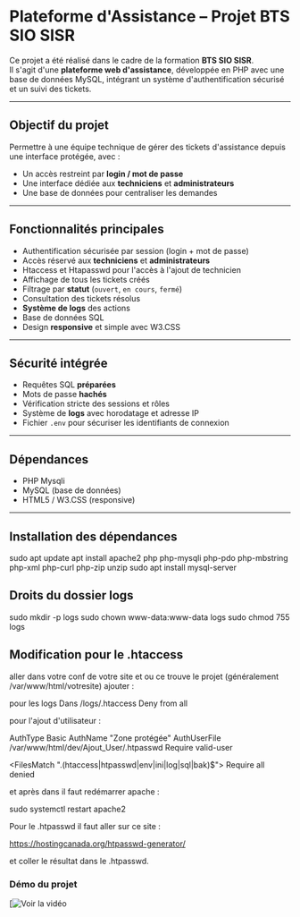 # Plateforme d'Assistance – Projet BTS SIO SISR

Ce projet a été réalisé dans le cadre de la formation **BTS SIO SISR**.  
Il s'agit d'une **plateforme web d'assistance**, développée en PHP avec une base de données MySQL, intégrant un système d'authentification sécurisé et un suivi des tickets.

---

##  Objectif du projet

Permettre à une équipe technique de gérer des tickets d'assistance depuis une interface protégée, avec :
- Un accès restreint par **login / mot de passe**
- Une interface dédiée aux **techniciens** et **administrateurs**
- Une base de données pour centraliser les demandes

---

##  Fonctionnalités principales

-  Authentification sécurisée par session (login + mot de passe)
-  Accès réservé aux **techniciens** et **administrateurs**
-  Htaccess et Htapasswd pour l'accès à l'ajout de technicien
-  Affichage de tous les tickets créés
-  Filtrage par **statut** (`ouvert`, `en cours`, `fermé`)
-  Consultation des tickets résolus
-  **Système de logs** des actions 
-  Base de données SQL
-  Design **responsive** et simple avec W3.CSS

---

## Sécurité intégrée

- Requêtes SQL **préparées**
- Mots de passe **hachés**
- Vérification stricte des sessions et rôles
- Système de **logs** avec horodatage et adresse IP
- Fichier `.env` pour sécuriser les identifiants de connexion

---

## Dépendances

- PHP Mysqli
- MySQL (base de données)
- HTML5 / W3.CSS (responsive)

---

## Installation des dépendances

sudo apt update
apt install apache2 php php-mysqli php-pdo php-mbstring php-xml php-curl php-zip unzip
sudo apt install mysql-server

## Droits du dossier logs

sudo mkdir -p logs
sudo chown www-data:www-data logs
sudo chmod 755 logs

## Modification pour le .htaccess

aller dans votre conf de votre site et ou ce trouve le projet (généralement /var/www/html/votresite) ajouter : 

pour les logs  Dans /logs/.htaccess Deny from all

pour l'ajout d'utilisateur :

AuthType Basic
AuthName "Zone protégée"
AuthUserFile /var/www/html/dev/Ajout_User/.htpasswd
Require valid-user

<FilesMatch "\.(htaccess|htpasswd|env|ini|log|sql|bak)$">
    Require all denied
</FilesMatch>

et après dans il faut  redémarrer apache :

sudo systemctl restart apache2

Pour le .htpasswd il faut aller sur ce site :

https://hostingcanada.org/htpasswd-generator/

et coller le résultat dans le .htpasswd.

### Démo du projet

[![Voir la vidéo](https://www.youtube.com/watch?v=bdYLbZCEBjw)



